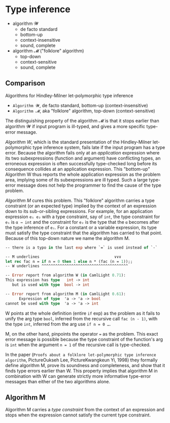 # Type inference

- algorithm 𝓦
  - de facto standard
  - bottom-up
  - context-insensitive
  - sound, complete
- algorithm 𝓜 ("folklore" algorithm)
  - top-down
  - context-sensitive
  - sound, complete

## Comparison

Algorithms for Hindley-Milner let-polymorphic type inference
- `Algorithm 𝓦`, de facto standard, bottom-up (context-insensitive)
- `Algorithm 𝓜`, aka "folklore" algorithm, top-down (context-sensitive)

The distinguishing property of the algorithm 𝓜 is that it stops earlier than algorithm 𝓦 if input program is ill-typed, and gives a more specific type-error message.

*Algorithm W*, which is the standard presentation of the Hindley-Milner let-polymorphic type inference system, fails late if the input program has a type error. Because the algorithm fails only at an *application* expression where its two subexpressions (function and argument) have conflicting types, an erroneous expression is often successfully type-checked long before its consequence collides at an application expression. This "bottom-up" Algorithm W thus reports the whole application expression as the problem area, implying some of its subexpressions are ill typed. Such a large type-error message does not help the programmer to find the cause of the type problem.


*Algorithm M* cures this problem. This "folklore" algorithm carries a type constraint (or an expected type) implied by the context of an expression down to its sub-or-sibling expressions. For example, for an application expression `e₁ e₂` with a type constraint, say of `int`, the type constraint for `e₁` is `α → int` and the constraint for `e₂` is the type that the `α` becomes after the type inference of `e₁`. For a constant or a variable expression, its type must satisfy the type constraint that the algorithm has carried to that point. Because of this top-down nature we name the algorithm M.

```ml hs
-- there is a typo in the last exp where `=` is used instead of `-`

-- M underlines                                 ∨∨∨
let rec fac n = if n = 0 then 1 else n * (fac (n = 1));;
-- W underlines ^^^^^^^^^^^^^^^^^^^^^^^^^^^^^^^^^^^^^^

-- Error report from algorithm W (in CamlLight 0.71):
This expression has type   int -> int
   but is used with type  bool -> int

-- Error report from algorithm M (in CamlLight 0.61):
      Expression of type  'a -> 'a -> bool
cannot be used with type  'a -> 'a -> int
```

W points at the whole definition (entire `if` exp) as the problem as it fails to unify the arg type `bool`, inferred from the recursive call `fac (n - 1)`, with the type `int`, inferred from the arg use `if n = 0 …`.

M, on the other hand, pinpoints the operator `=` as the problem. This exact error message is possible because the type constraint of the function's arg is `int` when the argument `n = 1` of the recursive call is type-checked.

In the paper (`Proofs about a folklore let-polymorphic type inference algorithm`, PictureOukseh Lee, PictureKwangkeun Yi, 1998) they formally define algorithm M, prove its soundness and completeness, and show that it finds type errors earlier than W. This property implies that algorithm M in combination with W can generate strictly more informative type-error messages than either of the two algorithms alone.

## Algorithm M

Algorithm M carries a *type constraint* from the context of an expression and stops when the expression cannot satisfy the current type constraint.
